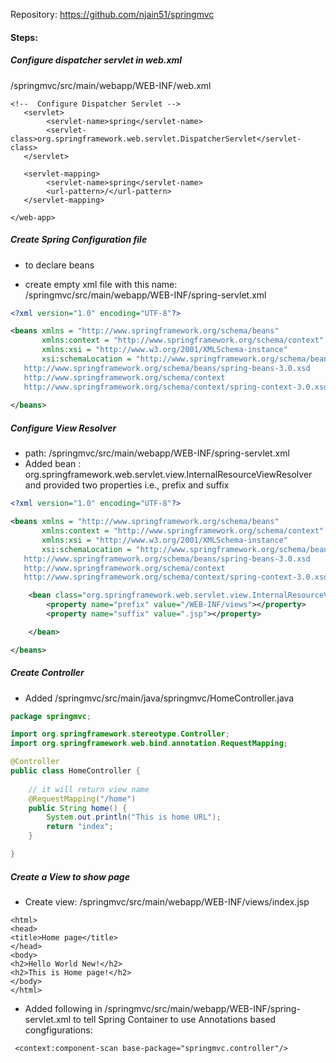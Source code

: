 
Repository:  https://github.com/njain51/springmvc
#### Steps: 

##### Configure dispatcher servlet in web.xml 

/springmvc/src/main/webapp/WEB-INF/web.xml
```text
<!--  Configure Dispatcher Servlet -->
   <servlet>
        <servlet-name>spring</servlet-name>
        <servlet-class>org.springframework.web.servlet.DispatcherServlet</servlet-class>
   </servlet>
   
   <servlet-mapping>
        <servlet-name>spring</servlet-name>
        <url-pattern>/</url-pattern>
   </servlet-mapping>
    
</web-app> 
```

#####  Create Spring Configuration file 

- to declare beans 

- create empty xml file with this name:  /springmvc/src/main/webapp/WEB-INF/spring-servlet.xml

```xml
<?xml version="1.0" encoding="UTF-8"?>

<beans xmlns = "http://www.springframework.org/schema/beans"
       xmlns:context = "http://www.springframework.org/schema/context"
       xmlns:xsi = "http://www.w3.org/2001/XMLSchema-instance"
       xsi:schemaLocation = "http://www.springframework.org/schema/beans     
   http://www.springframework.org/schema/beans/spring-beans-3.0.xsd
   http://www.springframework.org/schema/context 
   http://www.springframework.org/schema/context/spring-context-3.0.xsd">
    
</beans>
```

##### Configure View Resolver

- path: /springmvc/src/main/webapp/WEB-INF/spring-servlet.xml
- Added bean : org.springframework.web.servlet.view.InternalResourceViewResolver and provided two properties i.e., prefix and suffix

```xml
<?xml version="1.0" encoding="UTF-8"?>

<beans xmlns = "http://www.springframework.org/schema/beans"
       xmlns:context = "http://www.springframework.org/schema/context"
       xmlns:xsi = "http://www.w3.org/2001/XMLSchema-instance"
       xsi:schemaLocation = "http://www.springframework.org/schema/beans     
   http://www.springframework.org/schema/beans/spring-beans-3.0.xsd
   http://www.springframework.org/schema/context 
   http://www.springframework.org/schema/context/spring-context-3.0.xsd">

    <bean class="org.springframework.web.servlet.view.InternalResourceViewResolver" name="viewResolver">
        <property name="prefix" value="/WEB-INF/views"></property>
        <property name="suffix" value=".jsp"></property>

    </bean>

</beans>
```

##### Create Controller 

- Added /springmvc/src/main/java/springmvc/HomeController.java

```java
package springmvc;

import org.springframework.stereotype.Controller;
import org.springframework.web.bind.annotation.RequestMapping;

@Controller
public class HomeController {
	
	// it will return view name
	@RequestMapping("/home")
	public String home() {
		System.out.println("This is home URL");
		return "index";
	}

}

```

#####  Create a View to show page 

- Create view: /springmvc/src/main/webapp/WEB-INF/views/index.jsp

```text
<html>
<head>
<title>Home page</title>
</head>
<body>
<h2>Hello World New!</h2>
<h2>This is Home page!</h2>
</body>
</html>

```

- Added following in /springmvc/src/main/webapp/WEB-INF/spring-servlet.xml to tell Spring Container to use Annotations based congfigurations: 

```text
 <context:component-scan base-package="springmvc.controller"/>
```




